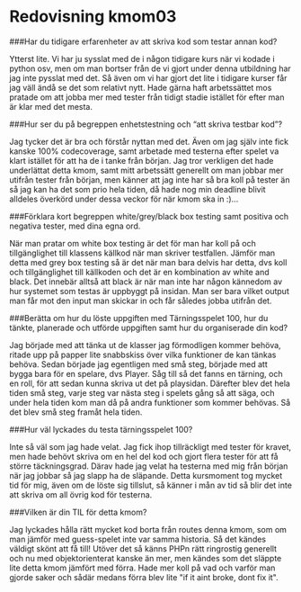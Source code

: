 ---
---
Redovisning kmom03
=========================

###Har du tidigare erfarenheter av att skriva kod som testar annan kod?

Ytterst lite. Vi har ju sysslat med de i någon tidigare kurs när vi kodade i python osv, men om man bortser från de vi gjort under denna utbildning har jag inte pysslat med det. Så även om vi har gjort det lite i tidigare kurser får jag väll ändå se det som relativt nytt. Hade gärna haft arbetssättet mos pratade om att jobba mer med tester från tidigt stadie istället för efter man är klar med det mesta.

###Hur ser du på begreppen enhetstestning och “att skriva testbar kod”?

Jag tycker det är bra och förstår nyttan med det. Även om jag själv inte fick kanske 100% codecoverage, samt arbetade med testerna efter spelet va klart istället för att ha de i tanke från början.
Jag tror verkligen det hade underlättat detta kmom, samt mitt arbetssätt generellt om man jobbar mer utifrån tester från början, men känner att jag inte har så bra koll på tester än så jag kan ha det som prio hela tiden, då hade nog min deadline blivit alldeles överkörd under dessa veckor för när kmom ska in :)...


###Förklara kort begreppen white/grey/black box testing samt positiva och negativa tester, med dina egna ord.

När man pratar om white box testing är det för man har koll på och tillgänglighet till klassens källkod när man skriver testfallen. Jämför man detta med grey box testing så är det när man bara delvis har detta, dvs koll och tillgänglighet till källkoden och det är en kombination av white and black. Det innebär alltså att black är när man inte har någon kännedom av hur systemet som testas är uppbyggt på insidan. Man ser bara vilket output man får  mot den input man skickar in och får således jobba utifrån det.


###Berätta om hur du löste uppgiften med Tärningsspelet 100, hur du tänkte, planerade och utförde uppgiften samt hur du organiserade din kod?

Jag började med att tänka ut de klasser jag förmodligen kommer behöva, ritade upp på papper lite snabbskiss över vilka funktioner de kan tänkas behöva. Sedan började jag egentligen med små steg,
började med att bygga bara för en spelare, dvs Player. Såg till så det fanns en tärning, och en roll, för att sedan kunna skriva ut det på playsidan. Därefter blev det hela tiden små steg, varje steg var nästa steg i spelets gång så  att säga, och under hela tiden kom man då på andra funktioner som kommer behövas. Så det blev små steg framåt hela tiden.


###Hur väl lyckades du testa tärningsspelet 100?

Inte så väl som jag hade velat. Jag fick ihop tillräckligt med tester för kravet, men hade behövt skriva om en hel del kod och gjort flera tester för att få större täckningsgrad.
Därav hade jag velat ha testerna med mig från början när jag jobbar så jag slapp ha de släpande. Detta kursmoment tog mycket tid för mig, även om de löste sig tillslut, så känner i mån av tid så blir det inte att skriva om all övrig kod för testerna.


###Vilken är din TIL för detta kmom?

Jag lyckades hålla rätt mycket kod borta från routes denna kmom, som om man jämför med guess-spelet inte var samma historia. Så det kändes väldigt skönt att få till!
Utöver det så känns PHPn rätt ringrostig generellt och nu med objektorienterat kanske än mer, men kändes som det släppte lite detta kmom jämfört med förra. Hade mer koll på vad och varför man gjorde saker och sådär medans förra blev lite "if it aint broke, dont fix it".
